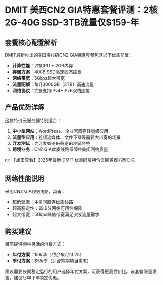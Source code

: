 # DMIT 美西CN2 GIA特惠套餐评测：2核2G-40G SSD-3TB流量仅$159-年

## 套餐核心配置解析

DMIT最新推出的美国洛杉矶CN2 GIA特惠套餐包含以下优质配置：
- **计算性能**：2核CPU + 2GB内存
- **存储方案**：40GB SSD高速固态硬盘
- **网络带宽**：5Gbps超大带宽
- **流量配额**：每月3000GB（3TB）高速流量
- **网络协议**：完整支持IPv4+IPv6双栈连接

## 产品优势详解

这款特价云服务器特别适合：
1. **中小型网站**：WordPress、企业官网等轻量级应用
2. **流量型应用**：视频流媒体、文件下载等需要大带宽的场景
3. **开发测试**：为开发者提供稳定的测试环境
4. **跨境业务**：CN2 GIA优质线路保障中美间网络质量

👉 [【点击查看】2025年最新 DMIT 优惠码及特价云服务器方案汇总](https://bit.ly/dmit_coupon)

## 网络性能说明

采用CN2 GIA顶级线路，具备：
- 超低延迟：中美间直连优质线路
- 超高稳定性：99.9%网络可用性保障
- 超大带宽：5Gbps峰值带宽满足突发流量需求

## 购买建议

目前提供两种灵活的付费方式：
- **年付方案**：$159/年（约合每月$13.25）
- **季付方案**：$59/季（适合短期项目需求）

建议需要长期稳定运行的用户选择年付方案，可获得更高性价比。该套餐限量发售，建议尽早下单锁定优惠。